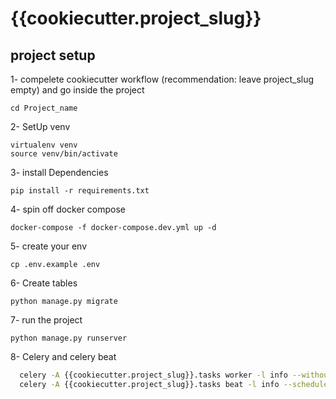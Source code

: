 # {{cookiecutter.project_slug}}

## project setup

1- compelete cookiecutter workflow (recommendation: leave project_slug empty) and go inside the project
```
cd Project_name
```

2- SetUp venv
```
virtualenv venv
source venv/bin/activate
```

3- install Dependencies
```
pip install -r requirements.txt
```

4- spin off docker compose
```
docker-compose -f docker-compose.dev.yml up -d
```

5- create your env
```
cp .env.example .env
```

6- Create tables
```
python manage.py migrate
```

7- run the project
```
python manage.py runserver
```

8- Celery and celery beat
```bash
  celery -A {{cookiecutter.project_slug}}.tasks worker -l info --without-gossip --without-mingle --without-heartbeat
  celery -A {{cookiecutter.project_slug}}.tasks beat -l info --scheduler django_celery_beat.schedulers:DatabaseScheduler
```